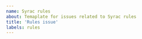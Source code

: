 ```yaml
---
name: Syrac rules
about: Temaplate for issues related to Syrac rules
title: 'Rules issue'
labels: rules
---
```

